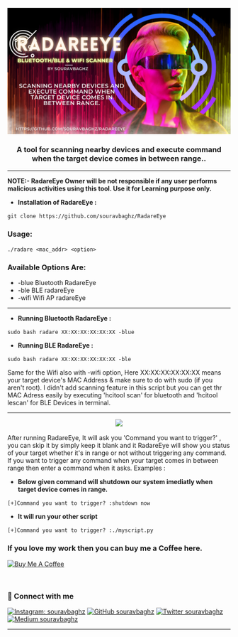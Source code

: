 <p align="center">
  <img  width="600" src="radareeye.png" />
</p>
<h3 align="center"><b>A tool for scanning nearby devices and execute command when the target device comes in between range..</b></h3>


*** 
**NOTE:- RadareEye Owner will be not responsible if any user performs malicious activities using this tool. Use it for Learning purpose only.**

+ **Installation of RadareEye :**
 ```
 git clone https://github.com/souravbaghz/RadareEye
 ```
### Usage:
```
./radare <mac_addr> <option>
```
### Available Options Are:
- -blue   Bluetooth RadareEye
- -ble    BLE radareEye
- -wifi   Wifi AP radareEye
***
+ **Running Bluetooth RadareEye :**
```
sudo bash radare XX:XX:XX:XX:XX:XX -blue
```
+ **Running BLE RadareEye :**
```
sudo bash radare XX:XX:XX:XX:XX:XX -ble
```
Same for the Wifi also with -wifi option, Here XX:XX:XX:XX:XX:XX means your target device's MAC Address & make sure to do with sudo (if you aren't root). I didn't add scanning feature in this script but you can get thr MAC Adress easily by executing 'hcitool scan' for bluetooth and 'hcitool lescan' for BLE Devices in terminal.
***
<p align="center">
  <img  width="700" src="screenshot.png" />
</p>
After running RadareEye, It will ask you 'Command you want to trigger?' , you can skip it by simply keep it blank and it RadareEye will show you status of your target whether it's in range or not without triggering any command. If you want to trigger any command when your target comes in between range then enter a command when it asks.
 Examples :

+ **Below given command will shutdown our system imediatly when target device comes in range.**

```
[+]Command you want to trigger? :shutdown now
```
+ **It will run your other script**
```
[+]Command you want to trigger? :./myscript.py
```

 ### If you love my work then you can buy me a Coffee here.
 <a href="https://www.buymeacoffee.com/souravbaghz" target="_blank"><img src="https://cdn.buymeacoffee.com/buttons/default-orange.png" alt="Buy Me A Coffee" height="41" width="174"></a>
 
 
 <br>

### 🤝 Connect with me
[![Instagram: souravbaghz](https://img.shields.io/badge/instagram-%23E4405F.svg?&style=for-the-badge&logo=instagram&logoColor=white)](https://www.instagram.com/souravbaghz)
[![GitHub souravbaghz](https://img.shields.io/badge/github-%23000000.svg?&style=for-the-badge&logo=github)](https://github.com/souravbaghz)
[![Twitter souravbaghz](https://img.shields.io/badge/twitter-%231DA1F2.svg?&style=for-the-badge&logo=twitter&logoColor=white)](https://twitter.com/souravbaghz)
[![Medium souravbaghz](https://img.shields.io/badge/medium-%2312100E.svg?&style=for-the-badge&logo=medium&logoColor=white)](https://medium.com/@souravbaghz)

---


